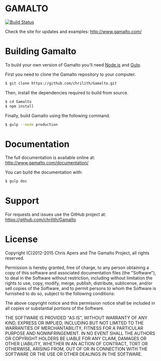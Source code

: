 GAMALTO
=======
[![Build Status](https://travis-ci.org/chrilith/Gamalto.svg)](https://travis-ci.org/chrilith/Gamalto)

Check the site for updates and examples:
http://www.gamalto.com/

Building Gamalto
================

To build your own version of Gamalto you'll need [Node.js](http://nodejs.org/) and [Gulp](http://gulpjs.com).

First you need to clone the Gamalto repository to your computer.

```bash
$ git clone https://github.com/chrilith/Gamalto.git
```

Then, install the dependencies required to build from source.

```bash
$ cd Gamalto
$ npm install
```

Finally, build Gamalto using the following command.

```bash
$ gulp --mode production
```

Documentation
=============

The full documentation is available online at:
http://www.gamalto.com/documentation/

You can build the documentation with:
```bash
$ gulp doc
```

Support
=======

For requests and issues use the GitHub project at:
https://github.com/chrilith/Gamalto

License
=======

Copyright (C)2012-2015 Chris Apers and The Gamalto Project, all rights reserved.

Permission is hereby granted, free of charge, to any person obtaining a copy of
this software and associated documentation files (the "Software"), to deal in
the Software without restriction, including without limitation the rights to
use, copy, modify, merge, publish, distribute, sublicense, and/or sell copies of
the Software, and to permit persons to whom the Software is furnished to do so,
subject to the following conditions:

The above copyright notice and this permission notice shall be included in all
copies or substantial portions of the Software.

THE SOFTWARE IS PROVIDED "AS IS", WITHOUT WARRANTY OF ANY KIND, EXPRESS OR
IMPLIED, INCLUDING BUT NOT LIMITED TO THE WARRANTIES OF MERCHANTABILITY, FITNESS
FOR A PARTICULAR PURPOSE AND NONINFRINGEMENT. IN NO EVENT SHALL THE AUTHORS OR
COPYRIGHT HOLDERS BE LIABLE FOR ANY CLAIM, DAMAGES OR OTHER LIABILITY, WHETHER
IN AN ACTION OF CONTRACT, TORT OR OTHERWISE, ARISING FROM, OUT OF OR IN
CONNECTION WITH THE SOFTWARE OR THE USE OR OTHER DEALINGS IN THE SOFTWARE.
